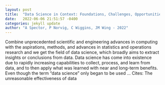 ```yaml
---
layout: post
title:  "Data Science in Context: Foundations, Challenges, Opportunities"
date:   2022-06-06 21:51:57 -0400
categories: jekyll update
author: "A Spector, P Norvig, C Wiggins, JM Wing - 2022"
---
```

Combine unprecedented scientific and engineering advances in computing with the aspirations, methods, and advances in statistics and operations research and we get the field of data science, which broadly aims to extract insights or conclusions from data. Data science has come into existence due to rapidly increasing capabilities to collect, process, and learn from data, and to then apply what was learned with near and long-term benefits. Even though the term “data science” only began to be used …
Cites: ‪The unreasonable effectiveness of data‬  
